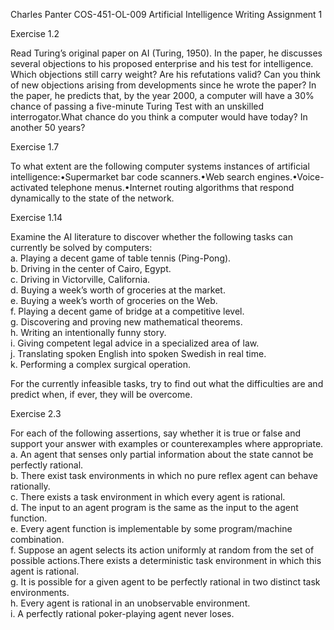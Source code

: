 Charles Panter
COS-451-OL-009
Artificial Intelligence
Writing Assignment 1



Exercise 1.2

Read Turing’s original paper on AI (Turing, 1950).  In the paper, he discusses several objections to his proposed enterprise and his test for intelligence. Which objections still carry weight?  Are his refutations valid?  Can you think of new objections arising from developments since he wrote the paper?  In the paper, he predicts that, by the year 2000, a computer will have a 30% chance of passing a five-minute Turing Test with an unskilled interrogator.What chance do you think a computer would have today? In another 50 years?

Exercise 1.7

To what extent are the following computer systems instances of artificial intelligence:•Supermarket bar code scanners.•Web search engines.•Voice-activated telephone menus.•Internet routing algorithms that respond dynamically to the state of the network.

Exercise 1.14

Examine  the  AI literature  to  discover  whether the  following  tasks  can  currently  be solved by computers:<br>
a. Playing a decent game of table tennis (Ping-Pong).<br>
b.  Driving in the center of Cairo, Egypt.<br>
c.  Driving in Victorville, California.<br>
d.  Buying a week’s worth of groceries at the market.<br>
e.  Buying a week’s worth of groceries on the Web.<br>
f.  Playing a decent game of bridge at a competitive level.<br>
g.  Discovering and proving new mathematical theorems.<br>
h.  Writing an intentionally funny story.<br>
i.  Giving competent legal advice in a specialized area of law.<br>
j.  Translating spoken English into spoken Swedish in real time.<br>
k.  Performing a complex surgical operation.<br>

For the currently infeasible tasks, try to find out what the difficulties are and predict when, if ever, they will be overcome.

Exercise 2.3

For each of the following assertions,  say whether it is true or false and support your answer with examples or counterexamples where appropriate.<br>
a.  An agent that senses only partial information about the state cannot be perfectly rational.<br>
b.  There exist task environments in which no pure reflex agent can behave rationally.<br>
c.  There exists a task environment in which every agent is rational.<br>
d.  The input to an agent program is the same as the input to the agent function.<br>
e.  Every agent function is implementable by some program/machine combination.<br>
f.  Suppose an agent selects its action uniformly at random from the set of possible actions.There exists a deterministic task environment in which this agent is rational.<br>
g.  It is possible for a given agent to be perfectly rational in two distinct task environments.<br>
h.  Every agent is rational in an unobservable environment.<br>
i.  A perfectly rational poker-playing agent never loses.<br>